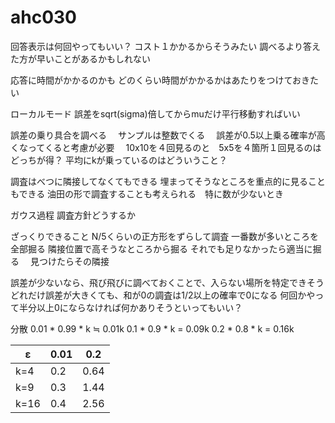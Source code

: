 # ahc030

回答表示は何回やってもいい？
コスト１かかるからそうみたい
調べるより答えた方が早いことがあるかもしれない

応答に時間がかかるのかも
どのくらい時間がかかるかはあたりをつけておきたい

ローカルモード
誤差をsqrt(sigma)倍してからmuだけ平行移動すればいい

誤差の乗り具合を調べる
　サンプルは整数でくる
　誤差が0.5以上乗る確率が高くなってくると考慮が必要
　10x10を４回見るのと　5x5を４箇所１回見るのはどっちが得？
平均にkが乗っているのはどういうこと？

調査はべつに隣接してなくてもできる
埋まってそうなところを重点的に見ることもできる
油田の形で調査することも考えられる　特に数が少ないとき

ガウス過程
調査方針どうするか

ざっくりできること
N/5くらいの正方形をずらして調査
一番数が多いところを全部掘る
隣接位置で高そうなところから掘る
それでも足りなかったら適当に掘る
　見つけたらその隣接

誤差が少ないなら、飛び飛びに調べておくことで、入らない場所を特定できそう
どれだけ誤差が大きくても、和が0の調査は1/2以上の確率で0になる
何回かやって半分以上0にならなければ何かありそうといってもいい？

分散
0.01 * 0.99 * k ≒ 0.01k
0.1 * 0.9 * k = 0.09k
0.2 * 0.8 * k = 0.16k

| ε    | 0.01 | 0.2  |
|------|------|------|
| k=4  | 0.2  | 0.64 |
| k=9  | 0.3  | 1.44 |
| k=16 | 0.4  | 2.56 |
